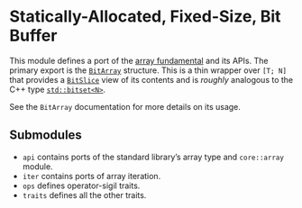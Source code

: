 # Statically-Allocated, Fixed-Size, Bit Buffer

This module defines a port of the [array fundamental][0] and its APIs. The
primary export is the [`BitArray`] structure. This is a thin wrapper over
`[T; N]` that provides a [`BitSlice`] view of its contents and is *roughly*
analogous to the C++ type [`std::bitset<N>`].

See the `BitArray` documentation for more details on its usage.

## Submodules

- `api` contains ports of the standard library’s array type and `core::array`
  module.
- `iter` contains ports of array iteration.
- `ops` defines operator-sigil traits.
- `traits` defines all the other traits.

[0]: https://doc.rust-lang.org/std/primitive.array.html
[`BitArray`]: self::BitArray
[`BitSlice`]: crate::slice::BitSlice
[`std::bitset<N>`]: https://en.cppreference.com/w/cpp/utility/bitset
